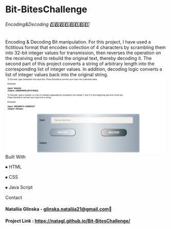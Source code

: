 # Bit-BitesChallenge

###### Encoding&amp;Decoding 1️⃣0️⃣0️⃣1️⃣0️⃣1️⃣0️⃣1️⃣ 
Encoding & Decoding Bit manipulation.
For this project, I have used a fictitious format that encodes collection of 4 characters by scrambling them into 32-bit integer values for transmission, then reverses the operation on the receiving end to rebuild the original text, thereby decoding it.
The second part of this project converts a string of arbitrary length into the corresponding list of integer values. In addition, decoding logic converts a list of integer values back into the original string.
![homePage](/READMED.jpg)
Built With

⦁	HTML

⦁	CSS

⦁	Java Script

Contact

#### Nataliia Glinska -  glinska.nataliia21@gmail.com📩
#### Project Link : https://natagl.github.io/Bit-BitesChallenge/
